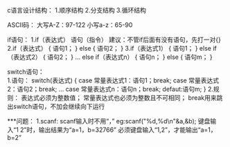 c语言设计结构：
  1.顺序结构
  2.分支结构
  3.循环结构

ASCII码：
	大写A-Z：97-122
	小写a-z：65-90

if语句：
	1.if（表达式）
    语句（指令）
    建议：不管if后面有没有语句，先打一对{}
	2.if（表达式）
    {
      语句1；
    }
    else
    {
      语句2；
    }
	3.if（表达式1）
    {
      语句1；
    }
    else if（表达式2）
    {
      语句2；
    }
    ...
    else if（表达式n）
    {
      语句n；
    }
    else
    {
      语句m；
    }

switch语句：	
	1.语句：
		switch(表达式)
		{
 			case 常量表达式1：语句1；break;
	 		case 常量表达式2：语句2；break;
    	         ...
		 	case 常量表达式n：语句n；break;
	 		defaut:语句m;
		}
	2.规则：
 		表达式必须为整数值；
	 	常量表达式也必须为整数且不可相同；
	 	break用来跳出switch语句，不加会继续向下运行
	 



***问题：
	1.scanf:
 		scanf输入时不用“，”
	 		eg:scanf("%d,%d\n"&a,&b);
				键盘输入“1 2”时，输出结果为“a=1，b=32766”
				必须键盘输入“1,2”，才能输出“a=1，b=2”
